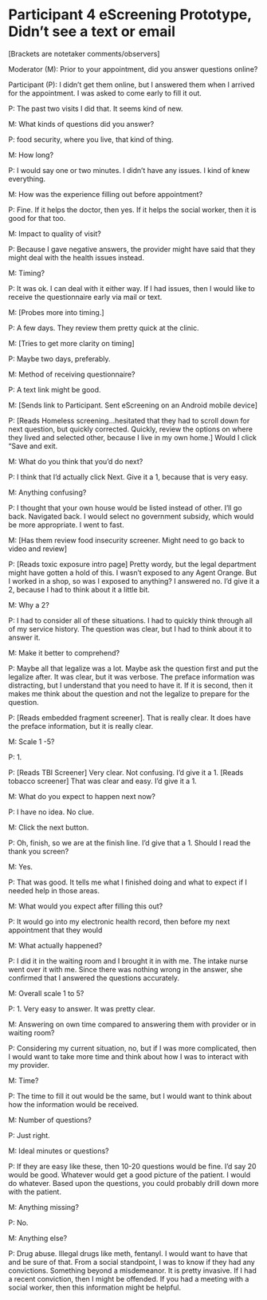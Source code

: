 # Participant 4 eScreening Prototype, Didn’t see a text or email 
[Brackets are notetaker comments/observers] 
 
Moderator (M): Prior to your appointment, did you answer questions online? 

Participant (P): I didn’t get them online, but I answered them when I arrived for the appointment. I was asked to come early to fill it out. 

P: The past two visits I did that. It seems kind of new. 

M: What kinds of questions did you answer? 

P: food security, where you live, that kind of thing. 

M: How long? 

P: I would say one or two minutes. I didn’t have any issues. I kind of knew everything. 

M: How was the experience filling out before appointment? 

P: Fine. If it helps the doctor, then yes. If it helps the social worker, then it is good for that too. 

M: Impact to quality of visit? 

P: Because I gave negative answers, the provider might have said that they might deal with the health issues instead. 

M: Timing? 

P: It was ok. I can deal with it either way. If I had issues, then I would like to receive the questionnaire early via mail or text. 

M: [Probes more into timing.] 

P: A few days. They review them pretty quick at the clinic. 

M: [Tries to get more clarity on timing] 

P: Maybe two days, preferably. 

M: Method of receiving questionnaire? 

P: A text link might be good. 

M: [Sends link to Participant. Sent eScreening on an Android mobile device] 

P: [Reads Homeless screening…hesitated that they had to scroll down for next question, but quickly corrected. Quickly, review the options on where they lived and selected other, because I live in my own home.] Would I click “Save and exit. 

M: What do you think that you’d do next? 
 
P: I think that I’d actually click Next. Give it a 1, because that is very easy. 

M: Anything confusing? 

P: I thought that your own house would be listed instead of other. I’ll go back. Navigated back. I would select no government subsidy, which would be more appropriate. I went to fast. 

M: [Has them review food insecurity screener. Might need to go back to video and review] 
 
P: [Reads toxic exposure intro page] Pretty wordy, but the legal department might have gotten a hold of this. I wasn’t exposed to any Agent Orange. But I worked in a shop, so was I exposed to anything? I answered no. I’d give it a 2, because I had to think about it a little bit. 
 
M: Why a 2? 
 
P: I had to consider all of these situations. I had to quickly think through all of my service history. The question was clear, but I had to think about it to answer it. 
 
M: Make it better to comprehend? 
 
P: Maybe all that legalize was a lot. Maybe ask the question first and put the legalize after. It was clear, but it was verbose. The preface information was distracting, but I understand that you need to have it. If it is second, then it makes me think about the question and not the legalize to prepare for the question. 
 
P: [Reads embedded fragment screener]. That is really clear. It does have the preface information, but it is really clear.  
 
M: Scale 1 -5? 
 
P: 1. 
 
P: [Reads TBI Screener] Very clear. Not confusing. I’d give it a 1. [Reads tobacco screener] That was clear and easy. I’d give it a 1. 
 
M: What do you expect to happen next now? 
 
P: I have no idea. No clue. 
 
M: Click the next button.  
 
P: Oh, finish, so we are at the finish line. I’d give that a 1. Should I read the thank you screen? 
 
M: Yes.  
 
P: That was good. It tells me what I finished doing and what to expect if I needed help in those areas. 
 
M: What would you expect after filling this out? 

 

P: It would go into my electronic health record, then before my next appointment that they would  

M: What actually happened? 

P: I did it in the waiting room and I brought it in with me. The intake nurse went over it with me. Since there was nothing wrong in the answer, she confirmed that I answered the questions accurately. 
 
M: Overall scale 1 to 5? 

P: 1. Very easy to answer. It was pretty clear. 
 
M: Answering on own time compared to answering them with provider or in waiting room? 

P: Considering my current situation, no, but if I was more complicated, then I would want to take more time and think about how I was to interact with my provider. 

M: Time? 

P: The time to fill it out would be the same, but I would want to think about how the information would be received. 

M: Number of questions? 

P: Just right. 
 
M: Ideal minutes or questions? 

P: If they are easy like these, then 10-20 questions would be fine. I’d say 20 would be good. Whatever would get a good picture of the patient. I would do whatever. Based upon the questions, you could probably drill down more with the patient. 

M: Anything missing? 

P: No. 

M: Anything else? 

P: Drug abuse. Illegal drugs like meth, fentanyl. I would want to have that and be sure of that. From a social standpoint, I was to know if they had any convictions. Something beyond a misdemeanor. It is pretty invasive. If I had a recent conviction, then I might be offended. If you had a meeting with a social worker, then this information might be helpful. 
